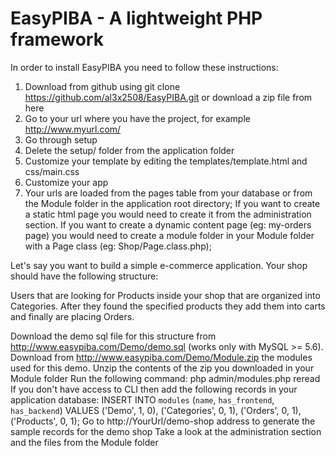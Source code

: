 # EasyPIBA - A lightweight PHP framework

In order to install EasyPIBA you need to follow these instructions:

1. Download from github using git clone https://github.com/al3x2508/EasyPIBA.git or download a zip file from here
2. Go to your url where you have the project, for example http://www.myurl.com/
3. Go through setup
4. Delete the setup/ folder from the application folder
5. Customize your template by editing the templates/template.html and css/main.css
6. Customize your app
7. Your urls are loaded from the pages table from your database or from the Module folder in the application root directory; If you want to create a static html page you would need to create it from the administration section. If you want to create a dynamic content page (eg: my-orders page) you would need to create a module folder in your Module folder with a Page class (eg: Shop/Page.class.php);
 

Let's say you want to build a simple e-commerce application. Your shop should have the following structure:

Users that are looking for Products inside your shop that are organized into Categories. After they found the specified products they add them into carts and finally are placing Orders.

Download the demo sql file for this structure from http://www.easypiba.com/Demo/demo.sql (works only with MySQL >= 5.6).
Download from http://www.easypiba.com/Demo/Module.zip the modules used for this demo.
Unzip the contents of the zip you downloaded in your Module folder
Run the following command: php admin/modules.php reread
If you don't have access to CLI then add the following records in your application database:
INSERT INTO `modules` (`name`, `has_frontend`, `has_backend`) VALUES ('Demo', 1, 0), ('Categories', 0, 1), ('Orders', 0, 1), ('Products', 0, 1);
Go to http://YourUrl/demo-shop address to generate the sample records for the demo shop
Take a look at the administration section and the files from the Module folder
